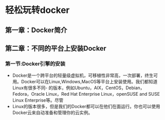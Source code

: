 # 轻松玩转docker
## 第一章：Docker简介

## 第二章：不同的平台上安装Docker

### 第一节:Docker引擎的安装
- Docker是一个跨平台的轻量级虚拟机，可移植性非常高，一次部署，终生可用。Docker可以在Linux,Windows,MacOS等平台上安装使用。我们都知道Linux有很多不同- 的版本，例如Ubuntu，AIX，CentOS，Debian，Fedora，Oracle Linux，Red Hat Enterprise Linux，openSUSE and SUSE Linux Enterprise等。尽管
- Linux的版本很多，但是我们的Docker都可以在他们在面运行。你也可以使用Docker云来自动准备和管理你的云实例。
 
    
